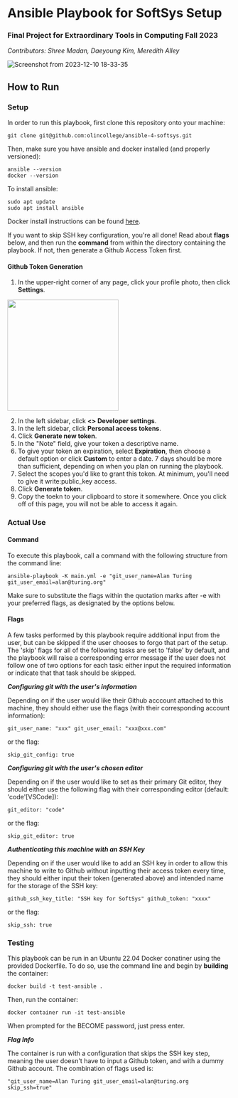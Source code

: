 # Ansible Playbook for SoftSys Setup
### Final Project for Extraordinary Tools in Computing Fall 2023
*Contributors: Shree Madan, Daeyoung Kim, Meredith Alley*

![Screenshot from 2023-12-10 18-33-35](https://github.com/olincollege/ansible-4-softsys/assets/95325894/53cba5b4-e437-4450-b312-4682e6542fb0)

## How to Run

### Setup

In order to run this playbook, first clone this repository onto your machine:
```
git clone git@github.com:olincollege/ansible-4-softsys.git
```

Then, make sure you have ansible and docker installed (and properly versioned):
```
ansible --version
docker --version
```

To install ansible:
```
sudo apt update
sudo apt install ansible
```
Docker install instructions can be found [here](https://docs.docker.com/engine/install/ubuntu/).

If you want to skip SSH key configuration, you're all done! Read about **flags** below, and then run the **command** from within the directory containing the playbook. If not, then generate a Github Access Token first.

#### Github Token Generation

1. In the upper-right corner of any page, click your profile photo, then click **Settings**.

[<img src="https://github.com/olincollege/ansible-4-softsys/assets/95325894/c8cfbabe-b37f-4d05-93b4-eaa79c12edb9)" width="250"/>](https://github.com/olincollege/ansible-4-softsys/assets/95325894/c8cfbabe-b37f-4d05-93b4-eaa79c12edb9)

2. In the left sidebar, click **<> Developer settings**.
3. In the left sidebar, click **Personal access tokens**.
4. Click **Generate new token**.
5. In the "Note" field, give your token a descriptive name.
6. To give your token an expiration, select **Expiration**, then choose a default option or click **Custom** to enter a date. 7 days should be more than sufficient, depending on when you plan on running the playbook.
7. Select the scopes you'd like to grant this token. At minimum, you'll need to give it write:public_key access.
8. Click **Generate token**.
9. Copy the toekn to your clipboard to store it somewhere. Once you click off of this page, you will not be able to access it again.



### Actual Use

#### Command

To execute this playbook, call a command with the following structure from the command line:

```
ansible-playbook -K main.yml -e "git_user_name=Alan Turing git_user_email=alan@turing.org"
```

Make sure to substitute the flags within the quotation marks after -e with your preferred flags, as designated by the options below.

#### Flags

A few tasks performed by this playbook require additional input from the user, but can be skipped if the user chooses to forgo that part of the setup. The 'skip' flags for all of the following tasks are set to 'false' by default, and the playbook will raise a corresponding error message if the user does not follow one of two options for each task: either input the required information or indicate that that task should be skipped.

***Configuring git with the user's information***

Depending on if the user would like their Github acccount attached to this machine, they should either use the flags (with their corresponding account information):

```
git_user_name: "xxx" git_user_email: "xxx@xxx.com" 
```

or the flag:

```
skip_git_config: true
```

***Configuring git with the user's chosen editor***

Depending on if the user would like to set as their primary Git editor, they should either use the following flag with their corresponding editor (default: 'code'[VSCode]):

```
git_editor: "code"
```

or the flag:

```
skip_git_editor: true
```

***Authenticating this machine with an SSH Key***

Depending on if the user would like to add an SSH key in order to allow this machine to write to Github without inputting their access token every time, they should either input their token (generated above) and intended name for the storage of the SSH key:

```
github_ssh_key_title: "SSH key for SoftSys" github_token: "xxxx"  
```

or the flag:

```
skip_ssh: true
```

### Testing

This playbook can be run in an Ubuntu 22.04 Docker conatiner using the provided Dockerfile. To do so, use the command line and begin by **building** the container:

```
docker build -t test-ansible .
```

Then, run the container:

```
docker container run -it test-ansible
```
When prompted for the BECOME password, just press enter.

***Flag Info*** 

The container is run with a configuration that skips the SSH key step, meaning the user doesn't have to input a Github token, and with a dummy Github account. The combination of flags used is:
```
"git_user_name=Alan Turing git_user_email=alan@turing.org skip_ssh=true"
```
